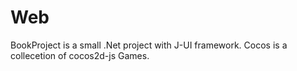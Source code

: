 # Web
BookProject is a small .Net project with J-UI framework.
Cocos is a collecetion of cocos2d-js Games.

